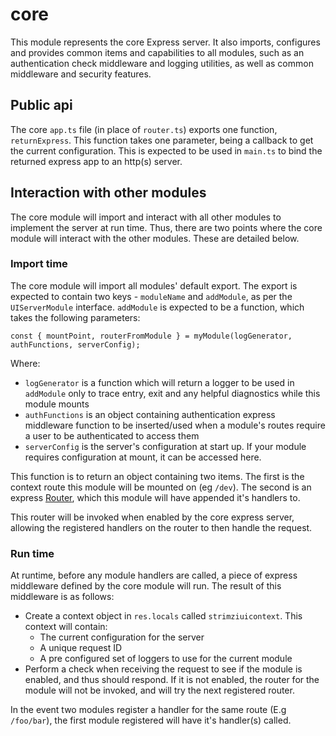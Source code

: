 # core

This module represents the core Express server. It also imports, configures and provides common items and capabilities to all modules, such as an authentication check middleware and logging utilities, as well as common middleware and security features.

## Public api

The core `app.ts` file (in place of `router.ts`) exports one function, `returnExpress`. This function takes one parameter, being a callback to get the current configuration. This is expected to be used in `main.ts` to bind the returned express app to an http(s) server.

## Interaction with other modules

The core module will import and interact with all other modules to implement the server at run time. Thus, there are two points where the core module will interact with the other modules. These are detailed below.

### Import time

The core module will import all modules' default export. The export is expected to contain two keys - `moduleName` and `addModule`, as per the `UIServerModule` interface. `addModule` is expected to be a function, which takes the following parameters:

```
const { mountPoint, routerFromModule } = myModule(logGenerator, authFunctions, serverConfig);
```

Where:

- `logGenerator` is a function which will return a logger to be used in `addModule` only to trace entry, exit and any helpful diagnostics while this module mounts
- `authFunctions` is an object containing authentication express middleware function to be inserted/used when a module's routes require a user to be authenticated to access them
- `serverConfig` is the server's configuration at start up. If your module requires configuration at mount, it can be accessed here.

This function is to return an object containing two items. The first is the context route this module will be mounted on (eg `/dev`). The second is an express [Router](https://expressjs.com/en/4x/api.html#router), which this module will have appended it's handlers to.

This router will be invoked when enabled by the core express server, allowing the registered handlers on the router to then handle the request.

### Run time

At runtime, before any module handlers are called, a piece of express middleware defined by the core module will run. The result of this middleware is as follows:

- Create a context object in `res.locals` called `strimziuicontext`. This context will contain:
  - The current configuration for the server
  - A unique request ID
  - A pre configured set of loggers to use for the current module
- Perform a check when receiving the request to see if the module is enabled, and thus should respond. If it is not enabled, the router for the module will not be invoked, and will try the next registered router.

In the event two modules register a handler for the same route (E.g `/foo/bar`), the first module registered will have it's handler(s) called.
